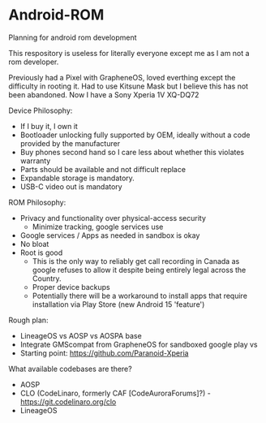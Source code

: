 # Android-ROM

Planning for android rom development

This respository is useless for literally everyone except me as I am not a rom developer. 

Previously had a Pixel with GrapheneOS, loved everthing except the difficulty in rooting it. Had to use Kitsune Mask but I believe this has not been abandoned. 
Now I have a Sony Xperia 1V XQ-DQ72

Device Philosophy:
- If I buy it, I own it
- Bootloader unlocking fully supported by OEM, ideally without a code provided by the manufacturer
- Buy phones second hand so I care less about whether this violates warranty
- Parts should be available and not difficult replace
- Expandable storage is mandatory.
- USB-C video out is mandatory 

ROM Philosophy:
- Privacy and functionality over physical-access security
    - Minimize tracking, google services use
- Google services / Apps as needed in sandbox is okay
- No bloat
- Root is good
    - This is the only way to reliably get call recording in Canada as google refuses to allow it despite being entirely legal across the Country.
    - Proper device backups
    - Potentially there will be a workaround to install apps that require installation via Play Store (new Android 15 'feature')
  

Rough plan: 
- LineageOS vs AOSP vs AOSPA base
- Integrate GMScompat from GrapheneOS for sandboxed google play vs
- Starting point: https://github.com/Paranoid-Xperia

What available codebases are there?
- AOSP
- CLO (CodeLinaro, formerly CAF [CodeAuroraForums]?) - https://git.codelinaro.org/clo
- LineageOS
